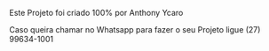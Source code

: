 Este Projeto foi criado 100% por Anthony Ycaro

Caso queira chamar no Whatsapp para fazer o seu Projeto ligue (27) 99634-1001
